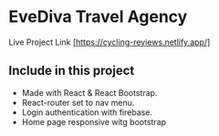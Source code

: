 # EveDiva Travel Agency

Live Project Link [https://cycling-reviews.netlify.app/]

## Include in this project
* Made with React & React Bootstrap.
* React-router set to nav menu.
* Login authentication with firebase.
* Home page responsive witg bootstrap